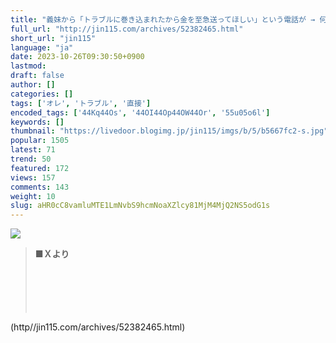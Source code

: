 ```yaml
---
title: "義妹から「トラブルに巻き込まれたから金を至急送ってほしい」という電話が → 何かおかしいと思い直接聞きに行くと・・・ "
full_url: "http://jin115.com/archives/52382465.html"
short_url: "jin115"
language: "ja"
date: 2023-10-26T09:30:50+0900
lastmod: 
draft: false
author: []
categories: []
tags: ['オレ', 'トラブル', '直接']
encoded_tags: ['44Kq44Os', '44OI44Op44OW44Or', '55u05o6l']
keywords: []
thumbnail: "https://livedoor.blogimg.jp/jin115/imgs/b/5/b5667fc2-s.jpg"
popular: 1505
latest: 71
trend: 50
featured: 172
views: 157
comments: 143
weight: 10
slug: aHR0cC8vamluMTE1LmNvbS9hcmNoaXZlcy81MjM4MjQ2NS5odG1s
---
```


![](https://livedoor.blogimg.jp/jin115/imgs/b/5/b5667fc2-s.jpg)

<blockquote><b>■Ｘより</b><br> <br> <br> <br> <br> <br> </blockquote>

(http//jin115.com/archives/52382465.html)
